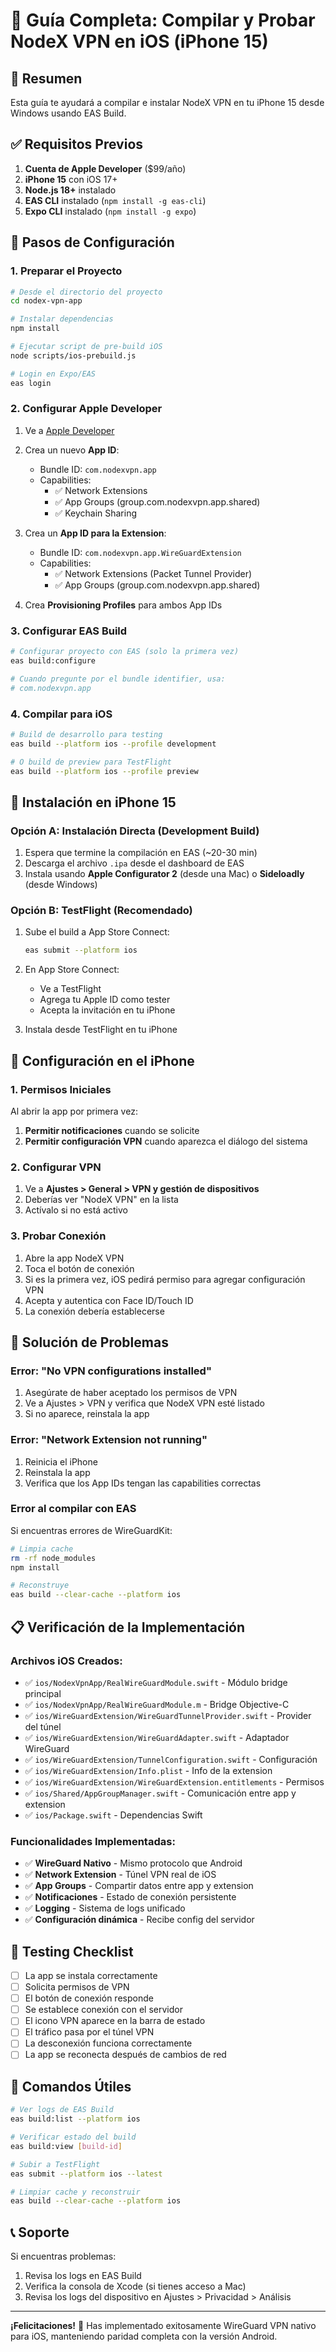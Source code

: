 # 📱 Guía Completa: Compilar y Probar NodeX VPN en iOS (iPhone 15)

## 🎯 Resumen

Esta guía te ayudará a compilar e instalar NodeX VPN en tu iPhone 15 desde Windows usando EAS Build.

## ✅ Requisitos Previos

1. **Cuenta de Apple Developer** ($99/año)
2. **iPhone 15** con iOS 17+
3. **Node.js 18+** instalado
4. **EAS CLI** instalado (`npm install -g eas-cli`)
5. **Expo CLI** instalado (`npm install -g expo`)

## 🚀 Pasos de Configuración

### 1. Preparar el Proyecto

```bash
# Desde el directorio del proyecto
cd nodex-vpn-app

# Instalar dependencias
npm install

# Ejecutar script de pre-build iOS
node scripts/ios-prebuild.js

# Login en Expo/EAS
eas login
```

### 2. Configurar Apple Developer

1. Ve a [Apple Developer](https://developer.apple.com)
2. Crea un nuevo **App ID**:
   - Bundle ID: `com.nodexvpn.app`
   - Capabilities:
     - ✅ Network Extensions
     - ✅ App Groups (group.com.nodexvpn.app.shared)
     - ✅ Keychain Sharing

3. Crea un **App ID para la Extension**:
   - Bundle ID: `com.nodexvpn.app.WireGuardExtension`
   - Capabilities:
     - ✅ Network Extensions (Packet Tunnel Provider)
     - ✅ App Groups (group.com.nodexvpn.app.shared)

4. Crea **Provisioning Profiles** para ambos App IDs

### 3. Configurar EAS Build

```bash
# Configurar proyecto con EAS (solo la primera vez)
eas build:configure

# Cuando pregunte por el bundle identifier, usa:
# com.nodexvpn.app
```

### 4. Compilar para iOS

```bash
# Build de desarrollo para testing
eas build --platform ios --profile development

# O build de preview para TestFlight
eas build --platform ios --profile preview
```

## 📲 Instalación en iPhone 15

### Opción A: Instalación Directa (Development Build)

1. Espera que termine la compilación en EAS (~20-30 min)
2. Descarga el archivo `.ipa` desde el dashboard de EAS
3. Instala usando **Apple Configurator 2** (desde una Mac) o **Sideloadly** (desde Windows)

### Opción B: TestFlight (Recomendado)

1. Sube el build a App Store Connect:
   ```bash
   eas submit --platform ios
   ```

2. En App Store Connect:
   - Ve a TestFlight
   - Agrega tu Apple ID como tester
   - Acepta la invitación en tu iPhone

3. Instala desde TestFlight en tu iPhone

## 🔧 Configuración en el iPhone

### 1. Permisos Iniciales

Al abrir la app por primera vez:
1. **Permitir notificaciones** cuando se solicite
2. **Permitir configuración VPN** cuando aparezca el diálogo del sistema

### 2. Configurar VPN

1. Ve a **Ajustes > General > VPN y gestión de dispositivos**
2. Deberías ver "NodeX VPN" en la lista
3. Actívalo si no está activo

### 3. Probar Conexión

1. Abre la app NodeX VPN
2. Toca el botón de conexión
3. Si es la primera vez, iOS pedirá permiso para agregar configuración VPN
4. Acepta y autentica con Face ID/Touch ID
5. La conexión debería establecerse

## 🐛 Solución de Problemas

### Error: "No VPN configurations installed"

1. Asegúrate de haber aceptado los permisos de VPN
2. Ve a Ajustes > VPN y verifica que NodeX VPN esté listado
3. Si no aparece, reinstala la app

### Error: "Network Extension not running"

1. Reinicia el iPhone
2. Reinstala la app
3. Verifica que los App IDs tengan las capabilities correctas

### Error al compilar con EAS

Si encuentras errores de WireGuardKit:

```bash
# Limpia cache
rm -rf node_modules
npm install

# Reconstruye
eas build --clear-cache --platform ios
```

## 📋 Verificación de la Implementación

### Archivos iOS Creados:

- ✅ `ios/NodexVpnApp/RealWireGuardModule.swift` - Módulo bridge principal
- ✅ `ios/NodexVpnApp/RealWireGuardModule.m` - Bridge Objective-C
- ✅ `ios/WireGuardExtension/WireGuardTunnelProvider.swift` - Provider del túnel
- ✅ `ios/WireGuardExtension/WireGuardAdapter.swift` - Adaptador WireGuard
- ✅ `ios/WireGuardExtension/TunnelConfiguration.swift` - Configuración
- ✅ `ios/WireGuardExtension/Info.plist` - Info de la extension
- ✅ `ios/WireGuardExtension/WireGuardExtension.entitlements` - Permisos
- ✅ `ios/Shared/AppGroupManager.swift` - Comunicación entre app y extension
- ✅ `ios/Package.swift` - Dependencias Swift

### Funcionalidades Implementadas:

- ✅ **WireGuard Nativo** - Mismo protocolo que Android
- ✅ **Network Extension** - Túnel VPN real de iOS
- ✅ **App Groups** - Compartir datos entre app y extension
- ✅ **Notificaciones** - Estado de conexión persistente
- ✅ **Logging** - Sistema de logs unificado
- ✅ **Configuración dinámica** - Recibe config del servidor

## 🎯 Testing Checklist

- [ ] La app se instala correctamente
- [ ] Solicita permisos de VPN
- [ ] El botón de conexión responde
- [ ] Se establece conexión con el servidor
- [ ] El icono VPN aparece en la barra de estado
- [ ] El tráfico pasa por el túnel VPN
- [ ] La desconexión funciona correctamente
- [ ] La app se reconecta después de cambios de red

## 🚀 Comandos Útiles

```bash
# Ver logs de EAS Build
eas build:list --platform ios

# Verificar estado del build
eas build:view [build-id]

# Subir a TestFlight
eas submit --platform ios --latest

# Limpiar cache y reconstruir
eas build --clear-cache --platform ios
```

## 📞 Soporte

Si encuentras problemas:

1. Revisa los logs en EAS Build
2. Verifica la consola de Xcode (si tienes acceso a Mac)
3. Revisa los logs del dispositivo en Ajustes > Privacidad > Análisis

---

**¡Felicitaciones!** 🎉 Has implementado exitosamente WireGuard VPN nativo para iOS, manteniendo paridad completa con la versión Android.